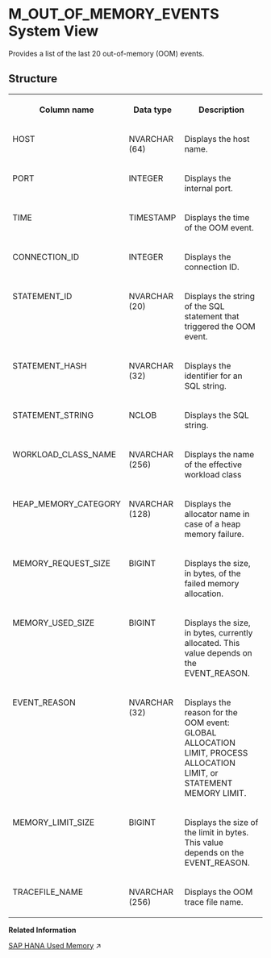 <!-- loio933cf12f60f840868bd1224063416253 -->

# M\_OUT\_OF\_MEMORY\_EVENTS System View

Provides a list of the last 20 out-of-memory \(OOM\) events.



## Structure


<table>
<tr>
<th valign="top">

Column name

</th>
<th valign="top">

Data type

</th>
<th valign="top">

Description

</th>
</tr>
<tr>
<td valign="top">

HOST

</td>
<td valign="top">

NVARCHAR \(64\)

</td>
<td valign="top">

Displays the host name.

</td>
</tr>
<tr>
<td valign="top">

PORT

</td>
<td valign="top">

INTEGER

</td>
<td valign="top">

Displays the internal port.

</td>
</tr>
<tr>
<td valign="top">

TIME

</td>
<td valign="top">

TIMESTAMP

</td>
<td valign="top">

Displays the time of the OOM event.

</td>
</tr>
<tr>
<td valign="top">

CONNECTION\_ID

</td>
<td valign="top">

INTEGER

</td>
<td valign="top">

Displays the connection ID.

</td>
</tr>
<tr>
<td valign="top">

STATEMENT\_ID

</td>
<td valign="top">

NVARCHAR \(20\)

</td>
<td valign="top">

Displays the string of the SQL statement that triggered the OOM event.

</td>
</tr>
<tr>
<td valign="top">

STATEMENT\_HASH

</td>
<td valign="top">

NVARCHAR \(32\)

</td>
<td valign="top">

Displays the identifier for an SQL string.

</td>
</tr>
<tr>
<td valign="top">

STATEMENT\_STRING

</td>
<td valign="top">

NCLOB

</td>
<td valign="top">

Displays the SQL string.

</td>
</tr>
<tr>
<td valign="top">

WORKLOAD\_CLASS\_NAME

</td>
<td valign="top">

NVARCHAR \(256\)

</td>
<td valign="top">

Displays the name of the effective workload class

</td>
</tr>
<tr>
<td valign="top">

HEAP\_MEMORY\_CATEGORY

</td>
<td valign="top">

NVARCHAR \(128\)

</td>
<td valign="top">

Displays the allocator name in case of a heap memory failure.

</td>
</tr>
<tr>
<td valign="top">

MEMORY\_REQUEST\_SIZE

</td>
<td valign="top">

BIGINT

</td>
<td valign="top">

Displays the size, in bytes, of the failed memory allocation.

</td>
</tr>
<tr>
<td valign="top">

MEMORY\_USED\_SIZE

</td>
<td valign="top">

BIGINT

</td>
<td valign="top">

Displays the size, in bytes, currently allocated. This value depends on the EVENT\_REASON.

</td>
</tr>
<tr>
<td valign="top">

EVENT\_REASON

</td>
<td valign="top">

NVARCHAR \(32\)

</td>
<td valign="top">

Displays the reason for the OOM event: GLOBAL ALLOCATION LIMIT, PROCESS ALLOCATION LIMIT, or STATEMENT MEMORY LIMIT.

</td>
</tr>
<tr>
<td valign="top">

MEMORY\_LIMIT\_SIZE

</td>
<td valign="top">

BIGINT

</td>
<td valign="top">

Displays the size of the limit in bytes. This value depends on the EVENT\_REASON.

</td>
</tr>
<tr>
<td valign="top">

TRACEFILE\_NAME

</td>
<td valign="top">

NVARCHAR \(256\)

</td>
<td valign="top">

Displays the OOM trace file name.

</td>
</tr>
</table>

**Related Information**  


[SAP HANA Used Memory](https://help.sap.com/viewer/f9c5015e72e04fffa14d7d4f7267d897/2024_1_QRC/en-US/8d277dcc98a94784a4375c029d19d088.html "The total amount of memory used by SAP HANA is referred to as used memory. It includes program code and stack, all data and system tables, and the memory required for temporary computations.") :arrow_upper_right:

